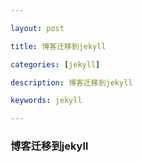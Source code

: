 ```yaml
---

layout: post

title: 博客迁移到jekyll

categories: [jekyll]

description: 博客迁移到jekyll

keywords: jekyll

---
```


### 博客迁移到jekyll